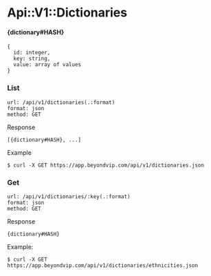 # Api::V1::Dictionaries

#### {dictionary#HASH}
    {
      id: integer,
      key: string,
      value: array of values
    }

### List
    url: /api/v1/dictionaries(.:format)
    format: json
    method: GET

  Response

    [{dictionary#HASH}, ...]

  Example

    $ curl -X GET https://app.beyondvip.com/api/v1/dictionaries.json

### Get
    url: /api/v1/dictionaries/:key(.:format)
    format: json
    method: GET

  Response

    {dictionary#HASH}

  Example:

    $ curl -X GET https://app.beyondvip.com/api/v1/dictionaries/ethnicities.json
